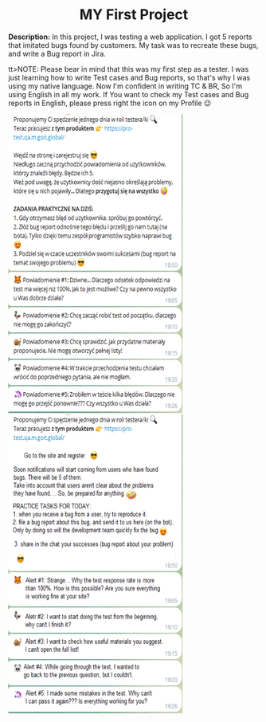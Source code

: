 <h1 align="center">MY First Project</h1> 
<p><b>Description:</b> In this project, I was testing a web application. I got 5 reports that imitated bugs found by customers. My task was to recreate these bugs, and write a Bug report in Jira.</p>

tt>NOTE: Please bear in mind that this was my first step as a tester. I was just learning how to write Test cases and Bug reports, so that's why I was using my native language. Now I'm confident in writing TC & BR, So I'm using English in all my work. If You want to check my Test cases and Bug reports in English, please press right the icon on my Profile 😉</tt>

 <img src="Projekt1.PNG" height=600 width=350> <img src="Projekt1ENG.png" height=600 width=350>


